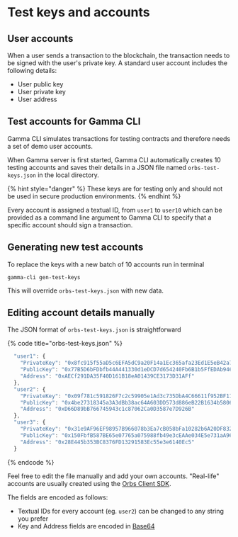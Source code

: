 # Test keys and accounts

## User accounts

When a user sends a transaction to the blockchain, the transaction needs to be signed with the user's private key. A standard user account includes the following details:

* User public key
* User private key
* User address

## Test accounts for Gamma CLI

Gamma CLI simulates transactions for testing contracts and therefore needs a set of demo user accounts.

When Gamma server is first started, Gamma CLI automatically creates 10 testing accounts and saves their details in a JSON file named `orbs-test-keys.json` in the local directory.

{% hint style="danger" %}
These keys are for testing only and should not be used in secure production environments.
{% endhint %}

Every account is assigned a textual ID, from `user1` to `user10` which can be provided as a command line argument to Gamma CLI to specify that a specific account should sign a transaction.

## Generating new test accounts

To replace the keys with a new batch of 10 accounts run in terminal

```text
gamma-cli gen-test-keys
```

This will override `orbs-test-keys.json` with new data.

## Editing account details manually

The JSON format of `orbs-test-keys.json` is straightforward

{% code title="orbs-test-keys.json" %}
```javascript
  "user1": {
    "PrivateKey": "0x8fc915f55aD5c6EFA5dC9a20F14a1Ec365afa23Ed1E5eB42a7512e2977C6693D77b5D6bFDbFb44A441330d1EDcD7d654240fb6B1b5FfeDAB94695fc70576eCE1",
    "PublicKey": "0x77B5D6bFDbfb44A441330d1eDCD7d654240Fb6B1b5FfEDAb94695Fc70576eCE1",
    "Address": "0xAECf291DA35F40D161B18eA01439CE3173D31AFf"
  },
  "user2": {
    "PrivateKey": "0x09f781c591826F7c2c59905e1Ad3c735DbA4C66611f952BF11eb00f982b1644e4Be27318345a3A3dbb38aC64A603dd573d886EB22B1634B580661fd164467670",
    "PublicKey": "0x4be27318345a3A3dBb38ac64A603DD573d886eB22B1634b580661fd164467670",
    "Address": "0xD66D89bB766745943c1c87062Ca0D3587e7D926B"
  },
  "user3": {
    "PrivateKey": "0x31e9AF96EF98957B966078b3Ea7cB058bFa10282b6A20DF832d817e4302114aa150FBFb587be65E07765a075988fB49e3CeaAe034E5e731aa961fAfc1375142a",
    "PublicKey": "0x150FbfB587BE65e07765a075988fb49e3cEAAe034E5e731aA961faFc1375142a",
    "Address": "0x28E445b353BC8376FD13291583Ec55e3e6140Ec5"
  }
```
{% endcode %}

Feel free to edit the file manually and add your own accounts. "Real-life" accounts are usually created using the [Orbs Client SDK](https://github.com/orbs-network/orbs-client-sdk-go).

The fields are encoded as follows:

* Textual IDs for every account \(eg. `user2`\) can be changed to any string you prefer
* Key and Address fields are encoded in [Base64](https://en.wikipedia.org/wiki/Base64)



